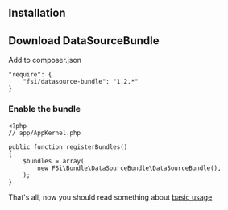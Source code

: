 ## Installation ##

## Download DataSourceBundle
Add to composer.json
```
"require": {
    "fsi/datasource-bundle": "1.2.*"
}
```

### Enable the bundle
```
<?php
// app/AppKernel.php

public function registerBundles()
{
    $bundles = array(
        new FSi\Bundle\DataSourceBundle\DataSourceBundle(),
    );
}
```

That's all, now you should read something about [basic usage](basic_usage.md)